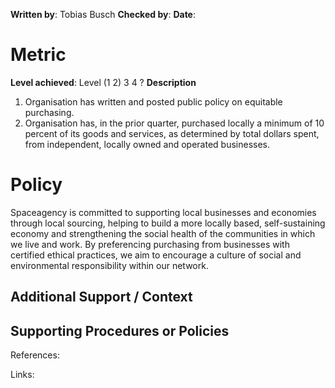 **Written by**: Tobias Busch
**Checked by**:
**Date**:

# Metric

**Level achieved**: Level (1 2) 3 4 ?
**Description**
1.  Organisation has written and posted public policy on equitable purchasing. 
2.  Organisation has, in the prior quarter, purchased locally a minimum of 10 percent of its goods and services, as determined by total dollars spent, from independent, locally owned and operated businesses.

# Policy

Spaceagency is committed to supporting local businesses and economies through local sourcing, helping to build a more locally based, self-sustaining economy and strengthening the social health of the communities in which we live and work.
By preferencing purchasing from businesses with certified ethical practices, we aim to encourage a culture of social and environmental responsibility within our network. 

## Additional Support / Context

## Supporting Procedures or Policies


References:


Links:
